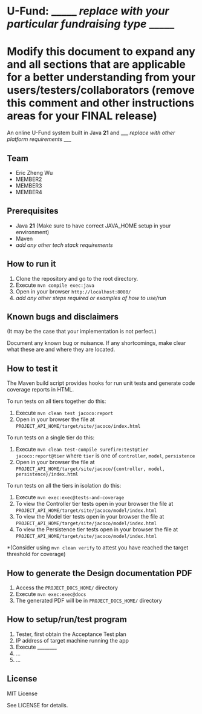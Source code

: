 # U-Fund:  _____ _replace with your particular fundraising type_ _____
# Modify this document to expand any and all sections that are applicable for a better understanding from your users/testers/collaborators (remove this comment and other instructions areas for your FINAL release)

An online U-Fund system built in Java **21** and ___ _replace with other platform requirements_ ___
  
## Team

- Eric Zheng Wu
- MEMBER2
- MEMBER3
- MEMBER4


## Prerequisites

- Java **21** (Make sure to have correct JAVA_HOME setup in your environment)
- Maven
-  _add any other tech stack requirements_


## How to run it

1. Clone the repository and go to the root directory.
2. Execute `mvn compile exec:java`
3. Open in your browser `http://localhost:8080/`
4.  _add any other steps required or examples of how to use/run_

## Known bugs and disclaimers
(It may be the case that your implementation is not perfect.)

Document any known bug or nuisance.
If any shortcomings, make clear what these are and where they are located.

## How to test it

The Maven build script provides hooks for run unit tests and generate code coverage
reports in HTML.

To run tests on all tiers together do this:

1. Execute `mvn clean test jacoco:report`
2. Open in your browser the file at `PROJECT_API_HOME/target/site/jacoco/index.html`

To run tests on a single tier do this:

1. Execute `mvn clean test-compile surefire:test@tier jacoco:report@tier` where `tier` is one of `controller`, `model`, `persistence`
2. Open in your browser the file at `PROJECT_API_HOME/target/site/jacoco/{controller, model, persistence}/index.html`

To run tests on all the tiers in isolation do this:

1. Execute `mvn exec:exec@tests-and-coverage`
2. To view the Controller tier tests open in your browser the file at `PROJECT_API_HOME/target/site/jacoco/model/index.html`
3. To view the Model tier tests open in your browser the file at `PROJECT_API_HOME/target/site/jacoco/model/index.html`
4. To view the Persistence tier tests open in your browser the file at `PROJECT_API_HOME/target/site/jacoco/model/index.html`

*(Consider using `mvn clean verify` to attest you have reached the target threshold for coverage)
  
  
## How to generate the Design documentation PDF

1. Access the `PROJECT_DOCS_HOME/` directory
2. Execute `mvn exec:exec@docs`
3. The generated PDF will be in `PROJECT_DOCS_HOME/` directory


## How to setup/run/test program 
1. Tester, first obtain the Acceptance Test plan
2. IP address of target machine running the app
3. Execute ________
4. ...
5. ...

## License

MIT License

See LICENSE for details.
